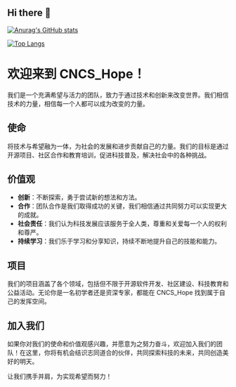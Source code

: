 ## Hi there 👋
[![Anurag's GitHub stats](https://github-readme-stats.vercel.app/api?username=CNCS-Hope)](https://github.com/orgs/CNCS-Hope/repositories)

[![Top Langs](https://github-readme-stats.vercel.app/api/top-langs/?username=CNCS-Hope&layout=compact)](https://github.com/anuraghazra/github-readme-stats)

# 欢迎来到 CNCS_Hope！

我们是一个充满希望与活力的团队，致力于通过技术和创新来改变世界。我们相信技术的力量，相信每一个人都可以成为改变的力量。

## 使命
将技术与希望融为一体，为社会的发展和进步贡献自己的力量。我们的目标是通过开源项目、社区合作和教育培训，促进科技普及，解决社会中的各种挑战。

## 价值观
- **创新**：不断探索，勇于尝试新的想法和方法。
- **合作**：团队合作是我们取得成功的关键，我们相信通过共同努力可以实现更大的成就。
- **社会责任**：我们认为科技发展应该服务于全人类，尊重和关爱每一个人的权利和尊严。
- **持续学习**：我们乐于学习和分享知识，持续不断地提升自己的技能和能力。

## 项目
我们的项目涵盖了各个领域，包括但不限于开源软件开发、社区建设、科技教育和公益活动。无论你是一名初学者还是资深专家，都能在 CNCS_Hope 找到属于自己的发挥空间。

## 加入我们
如果你对我们的使命和价值观感兴趣，并愿意为之努力奋斗，欢迎加入我们的团队！在这里，你将有机会结识志同道合的伙伴，共同探索科技的未来，共同创造美好的明天。

让我们携手并肩，为实现希望而努力！
